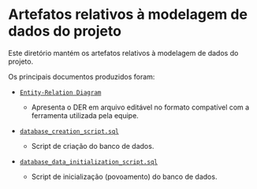 # Artefatos relativos à modelagem de dados do projeto

Este diretório mantém os artefatos relativos à modelagem de dados do projeto. 

Os principais documentos produzidos foram:


* [`Entity-Relation Diagram`]([DER.erd])
	* Apresenta o DER em arquivo editável no formato compatível com a ferramenta utilizada pela equipe.

* [`database_creation_script.sql`](database_creation_script.sql)
	* Script de criação do banco de dados.

* [`database_data_initialization_script.sql`](database_data_initialization_script.sql)
	* Script de inicialização (povoamento) do banco de dados.


